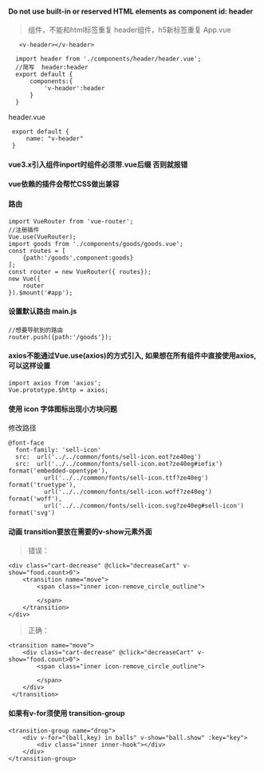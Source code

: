 #### Do not use built-in or reserved HTML elements as component id: header
>组件，不能和html标签重复
>header组件，h5新标签重复
App.vue
```
   <v-header></v-header>

  import header from './components/header/header.vue';
  //简写  header:header
  export default {
      components:{
          'v-header':header
      }
  }
```
header.vue
```
 export default {
     name: "v-header"
 }
```

#### vue3.x引入组件inport时组件必须带.vue后缀 否则就报错
#### vue依赖的插件会帮忙CSS做出兼容
#### 路由
```
import VueRouter from 'vue-router';
//注册插件
Vue.use(VueRouter);
import goods from './components/goods/goods.vue';
const routes = [
    {path:'/goods',component:goods}
];
const router = new VueRouter({ routes});
new Vue({
    router
}).$mount('#app');
```
#### 设置默认路由 main.js
```
//想要导航到的路由
router.push({path:'/goods'});
```
#### axios不能通过Vue.use(axios)的方式引入, 如果想在所有组件中直接使用axios, 可以这样设置
```
import axios from 'axios';
Vue.prototype.$http = axios;
```
#### 使用 icon 字体图标出现小方块问题
修改路径
```
@font-face
  font-family: 'sell-icon'
  src:  url('../../common/fonts/sell-icon.eot?ze40eg')
  src:  url('../../common/fonts/sell-icon.eot?ze40eg#iefix') format('embedded-opentype'),
          url('../../common/fonts/sell-icon.ttf?ze40eg') format('truetype'),
          url('../../common/fonts/sell-icon.woff?ze40eg') format('woff'),
          url('../../common/fonts/sell-icon.svg?ze40eg#sell-icon') format('svg')
```
#### 动画 transition要放在需要的v-show元素外面
>错误：
```
<div class="cart-decrease" @click="decreaseCart" v-show="food.count>0">
    <transition name="move">
        <span class="inner icon-remove_circle_outline">

        </span>
    </transition>
</div>
```
>正确：
```
<transition name="move">
    <div class="cart-decrease" @click="decreaseCart" v-show="food.count>0">
        <span class="inner icon-remove_circle_outline">

        </span>
    </div>
 </transition>
```
#### 如果有v-for须使用 transition-group
```
<transition-group name="drop">
    <div v-for="(ball,key) in balls" v-show="ball.show" :key="key">
        <div class="inner inner-hook"></div>
    </div>
</transition-group>
```
